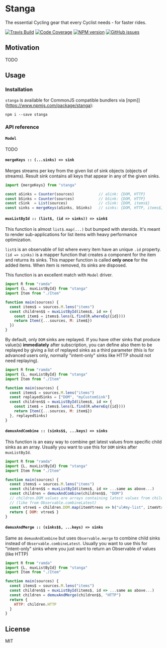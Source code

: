 # Stanga

The essential Cycling gear that every Cyclist needs - for faster rides.

[![Travis Build](https://img.shields.io/travis/milankinen/stanga/master.svg?style=flat-square)](https://travis-ci.org/milankinen/stanga)
[![Code Coverage](https://img.shields.io/codecov/c/github/milankinen/stanga/master.svg?style=flat-square)](https://codecov.io/github/milankinen/stanga)
[![NPM version](https://img.shields.io/npm/v/stanga.svg?style=flat-square)](https://www.npmjs.com/package/stanga)
[![GitHub issues](https://img.shields.io/badge/issues-stanga-blue.svg?style=flat-square)](https://github.com/milankinen/stanga/issues)

## Motivation

TODO

## Usage

### Installation

`stanga` is available for CommonJS compatible bundlers via [npm]](https://www.npmjs.com/package/stanga):
```
npm i --save stanga
```

### API reference

#### `Model`

TODO

#### `mergeKeys :: (...sinks) => sink`

Merges streams per key from the given list of sink objects (objects of streams). 
Result sink contains all keys that appear in any of the given sinks.
```javascript
import {mergeKeys} from "stanga"

const aSinks = Counter(sources)           // aSink: {DOM, HTTP}
const bSinks = Counter(sources)           // bSink: {DOM, HTTP}
const cSink  = List(sources)              // cSink: {DOM, items$}
const sinks = mergeKeys(aSinks, bSinks)   // sinks: {DOM, HTTP, items$}
```


#### `muxListById :: (list$, (id => sinks)) => sink$`

This function is almost `list$.map(...)` but bumped with steroids. It's meant to
render sub-applications for list items with heavy performance optimization.

`list$` is an observable of list where every item have an unique `.id` property.
`(id => sinks)` is a mapper function that creates a component for the item and
returns its sinks. This mapper function is called **only once** for the added
items. When item is removed, its sinks are disposed.

This function is an excellent match with `Model` driver.

```javascript
import R from "ramda"
import {L, muxListById} from "stanga"
import Item from "./Item"

function main(sources) {
  const items$ = sources.M.lens("items")
  const children$$ = muxListById(items$, id => {
    const item$ = items$.lens(L.find(R.whereEq({id})))
    return Item({...sources, M: item$})
  })
}
```

By default, only `DOM` sinks are replayed. If you have other sinks that produce
value(s) **immediately** after subscription, you can define also them to be replayed
by giving a list of replayed sinks as a third parameter (this is for advanced users
only, normally "intent-only" sinks like HTTP should not need replaying).

```javascript
import R from "ramda"
import {L, muxListById} from "stanga"
import Item from "./Item"

function main(sources) {
  const items$ = sources.M.lens("items")
  const replayedSinks = ["DOM", "myCustomSink"]
  const children$$ = muxListById(items$, id => {
    const item$ = items$.lens(L.find(R.whereEq({id})))
    return Item({...sources, M: item$})
  }, replayedSinks)
}
```

#### `demuxAndCombine :: (sinks$$, ...keys) => sinks`

This function is an easy way to combine get latest values from specific child sinks as
an array. Usually you want to use this for `DOM` sinks after `muxListById`.

```javascript
import R from "ramda"
import {L, muxListById} from "stanga"
import Item from "./Item"

function main(sources) {
  const items$ = sources.M.lens("items")
  const children$$ = muxListById(items$, id => ...same as above...)
  const children = demuxAndCombine(children$$, "DOM")
  // children.DOM values are arrays containing latest values from children DOM sinks 
  // (like from Observable.combineLatest)
  const vtree$ = children.DOM.map(itemVtrees => h("ul#my-list", itemVtrees))
  return { DOM: vtree$ }
}
```

#### `demuxAndMerge :: (sinks$$, ...keys) => sinks`

Same as `demuxAndCombine` but uses `Observable.merge` to combine child sinks instead of 
`Observable.combineLatest`. Usually you want to use this for "intent-only" sinks where
you just want to return an Observable of values (like HTTP)

```javascript
import R from "ramda"
import {L, muxListById} from "stanga"
import Item from "./Item"

function main(sources) {
  const items$ = sources.M.lens("items")
  const children$$ = muxListById(items$, id => ...same as above...)
  const children = demuxAndMerge(children$$, "HTTP")
  return {
    HTTP: children.HTTP
  }
}
```




## License

MIT


